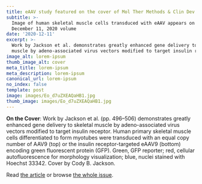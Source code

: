 ```yaml
---
title: eAAV study featured on the cover of Mol Ther Methods & Clin Dev
subtitle: >-
  Image of human skeletal muscle cells transduced with eAAV appears on the
  December 11, 2020 volume
date: '2020-12-11'
excerpt: >-
  Work by Jackson et al. demonstrates greatly enhanced gene delivery to skeletal
  muscle by adeno-associated virus vectors modified to target insulin receptor.
image_alt: lorem-ipsum
thumb_image_alt: cover
meta_title: lorem-ipsum
meta_description: lorem-ipsum
canonical_url: lorem-ipsum
no_index: false
template: post
image: images/Eo_d7uZXEAQaHB1.jpg
thumb_image: images/Eo_d7uZXEAQaHB1.jpg
---
```

**On the Cover**: Work by Jackson et al. (pp. 496–506) demonstrates greatly enhanced gene delivery to skeletal muscle by adeno-associated virus vectors modified to target insulin receptor. Human primary skeletal muscle cells differentiated to form myotubes were transduced with an equal copy number of AAV9 (top) or the insulin receptor-targeted eAAV9 (bottom) encoding green fluorescent protein (GFP). Green, GFP reporter; red, cellular autofluorescence for morphology visualization; blue, nuclei stained with Hoechst 33342. Cover by Cody B. Jackson.

Read [the article](https://www.cell.com/molecular-therapy-family/methods/fulltext/S2329-0501(20)30231-X) or browse [the whole issue](https://www.cell.com/omtm/issue?pii=S2329050120X00039).